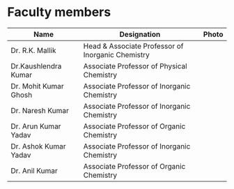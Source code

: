 # Faculty members

| **Name**                                                        | **Designation**                                  | **Photo** |
| --------------------------------------------------------------- | ------------------------------------------------ | --------- |
| Dr. R.K. Mallik                                                 | Head & Associate Professor of Inorganic Chemistry |           |
| Dr.Kaushlendra Kumar                                            | Associate Professor of Physical Chemistry        |           |
| Dr. Mohit Kumar Ghosh                                           | Associate Professor of Inorganic  Chemistry      |           |
|  Dr. Naresh Kumar                                               | Associate Professor of Inorganic Chemistry       |           |
| Dr. Arun Kumar Yadav                                            | Associate Professor of Organic Chemistry         |           |
| Dr. Ashok Kumar Yadav                                           | Associate Professor of Inorganic Chemistry       |           |
| Dr. Anil Kumar                                                  | Associate Professor of Organic Chemistry         |           |


